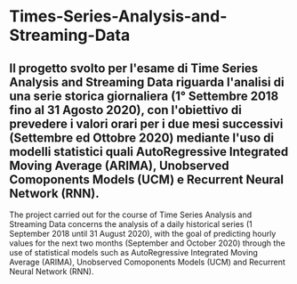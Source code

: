 # Times-Series-Analysis-and-Streaming-Data

Il progetto svolto per l'esame di Time Series Analysis and Streaming Data riguarda l'analisi di una serie storica giornaliera (1° Settembre 2018 fino al 31 Agosto 2020), con l'obiettivo di prevedere i valori orari per i due mesi successivi (Settembre ed Ottobre 2020) mediante l'uso di modelli statistici quali AutoRegressive Integrated Moving Average (ARIMA), Unobserved Comoponents Models (UCM) e Recurrent Neural Network (RNN).
--------------------------------------------------------------------------------------------------------------------------------------------------------------------

The project carried out for the course of Time Series Analysis and Streaming Data concerns the analysis of a daily historical series (1 September 2018 until 31 August 2020), with the goal of predicting hourly values for the next two months (September and October 2020) through the use of statistical models such as AutoRegressive Integrated Moving Average (ARIMA), Unobserved Comoponents Models (UCM) and Recurrent Neural Network (RNN).
